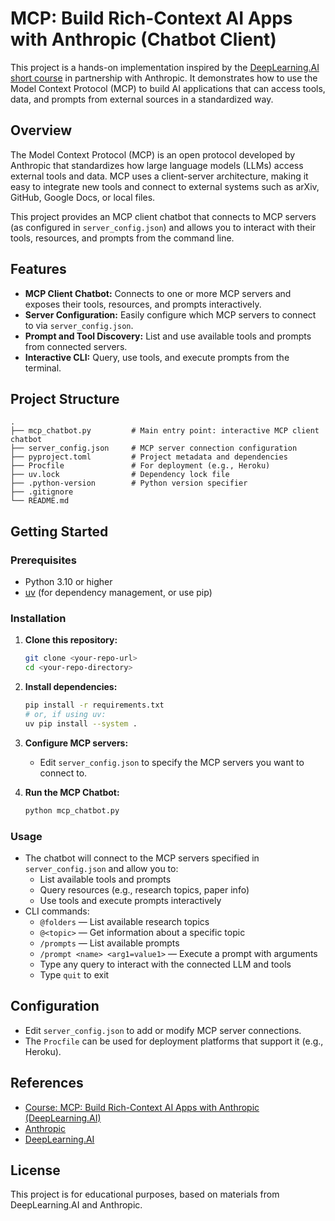 # MCP: Build Rich-Context AI Apps with Anthropic (Chatbot Client)

This project is a hands-on implementation inspired by the [DeepLearning.AI short course](https://www.deeplearning.ai/short-courses/mcp-build-rich-context-ai-apps-with-anthropic/) in partnership with Anthropic. It demonstrates how to use the Model Context Protocol (MCP) to build AI applications that can access tools, data, and prompts from external sources in a standardized way.

## Overview

The Model Context Protocol (MCP) is an open protocol developed by Anthropic that standardizes how large language models (LLMs) access external tools and data. MCP uses a client-server architecture, making it easy to integrate new tools and connect to external systems such as arXiv, GitHub, Google Docs, or local files.

This project provides an MCP client chatbot that connects to MCP servers (as configured in `server_config.json`) and allows you to interact with their tools, resources, and prompts from the command line.

## Features

- **MCP Client Chatbot:** Connects to one or more MCP servers and exposes their tools, resources, and prompts interactively.
- **Server Configuration:** Easily configure which MCP servers to connect to via `server_config.json`.
- **Prompt and Tool Discovery:** List and use available tools and prompts from connected servers.
- **Interactive CLI:** Query, use tools, and execute prompts from the terminal.

## Project Structure

```
.
├── mcp_chatbot.py         # Main entry point: interactive MCP client chatbot
├── server_config.json     # MCP server connection configuration
├── pyproject.toml         # Project metadata and dependencies
├── Procfile               # For deployment (e.g., Heroku)
├── uv.lock                # Dependency lock file
├── .python-version        # Python version specifier
├── .gitignore
└── README.md
```

## Getting Started

### Prerequisites

- Python 3.10 or higher
- [uv](https://github.com/astral-sh/uv) (for dependency management, or use pip)

### Installation

1. **Clone this repository:**
   ```bash
   git clone <your-repo-url>
   cd <your-repo-directory>
   ```

2. **Install dependencies:**
   ```bash
   pip install -r requirements.txt
   # or, if using uv:
   uv pip install --system .
   ```

3. **Configure MCP servers:**
   - Edit `server_config.json` to specify the MCP servers you want to connect to.

4. **Run the MCP Chatbot:**
   ```bash
   python mcp_chatbot.py
   ```

### Usage

- The chatbot will connect to the MCP servers specified in `server_config.json` and allow you to:
  - List available tools and prompts
  - Query resources (e.g., research topics, paper info)
  - Use tools and execute prompts interactively
- CLI commands:
  - `@folders` — List available research topics
  - `@<topic>` — Get information about a specific topic
  - `/prompts` — List available prompts
  - `/prompt <name> <arg1=value1>` — Execute a prompt with arguments
  - Type any query to interact with the connected LLM and tools
  - Type `quit` to exit

## Configuration

- Edit `server_config.json` to add or modify MCP server connections.
- The `Procfile` can be used for deployment platforms that support it (e.g., Heroku).

## References

- [Course: MCP: Build Rich-Context AI Apps with Anthropic (DeepLearning.AI)](https://www.deeplearning.ai/short-courses/mcp-build-rich-context-ai-apps-with-anthropic/)
- [Anthropic](https://www.anthropic.com/)
- [DeepLearning.AI](https://www.deeplearning.ai/)

## License

This project is for educational purposes, based on materials from DeepLearning.AI and Anthropic.
